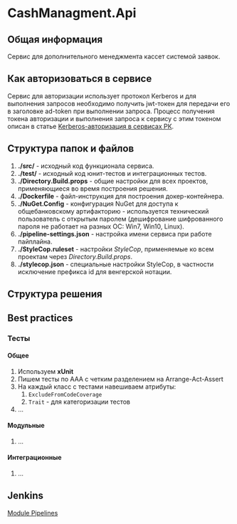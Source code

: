﻿
# CashManagment.Api

## Общая информация
Сервис для дополнительного менеджмента кассет системой заявок.

## Как авторизоваться в сервисе
Сервис для авторизации использует протокол Kerberos и для выполнения запросов необходимо получить jwt-токен для передачи его в заголовке ad-token при выполнении запроса.
Процесс получения токена авторизации и выполнения запроса к сервису с этим токеном описан в статье [Kerberos-авторизация в сервисах РК](http://confluence.moscow.alfaintra.net/pages/viewpage.action?pageId=243291107).

## Структура папок и файлов
1. **./src/** - исходный код функционала сервиса.
2. **./test/** - исходный код юнит-тестов и интеграционных тестов.
3. **./Directory.Build.props** - общие настройки для всех проектов, применяющиеся во время построения решения.
4. **./Dockerfile** - файл-инструкция для построения докер-контейнера.
5. **./NuGet.Config** - конфигурация NuGet для доступа к общебанковскому артифакторию - используется технический пользователь с открытым паролем (дешифрование шифрованного пароля не работает на разных ОС: Win7, Win10, Linux).
6. **./pipeline-settings.json** - настройка имени сервиса при работе пайплайна.
7. **./StyleCop.ruleset** - настройки *StyleCop*, применяемые ко всем проектам через *Directory.Build.props*.
9. **./stylecop.json** - специальные настройки StyleCop, в частности исключение префикса id для венгерской нотации.

## Структура решения

## Best practices
### Тесты
#### Общее
1. Используем **xUnit**
2. Пишем тесты по AAA с четким разделением на Arrange-Act-Assert
3. На каждый класс с тестами навешиваем атрибуты:
   1. `ExcludeFromCodeCoverage`
   2. `Trait` - для категоризации тестов
4. ...
#### Модульные
1. ...

#### Интеграционные
1. ...

## Jenkins
[Module Pipelines](https://ufrjenm2/ufr-awp/job/module/job/ufr-rcincomeusrv-obipreport-service/)
